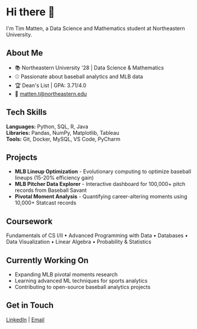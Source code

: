 # Hi there 👋

I'm Tim Matten, a Data Science and Mathematics student at Northeastern University.

## About Me

- 📚 Northeastern University '28 | Data Science & Mathematics
- ⚾ Passionate about baseball analytics and MLB data
- 🏆 Dean's List | GPA: 3.71/4.0
- 📧 matten.t@northeastern.edu

## Tech Skills

**Languages:** Python, SQL, R, Java  
**Libraries:** Pandas, NumPy, Matplotlib, Tableau  
**Tools:** Git, Docker, MySQL, VS Code, PyCharm

## Projects

- **MLB Lineup Optimization** - Evolutionary computing to optimize baseball lineups (15-20% efficiency gain)
- **MLB Pitcher Data Explorer** - Interactive dashboard for 100,000+ pitch records from Baseball Savant  
- **Pivotal Moment Analysis** - Quantifying career-altering moments using 10,000+ Statcast records

## Coursework

Fundamentals of CS I/II • Advanced Programming with Data • Databases • Data Visualization • Linear Algebra • Probability & Statistics

## Currently Working On

- Expanding MLB pivotal moments research
- Learning advanced ML techniques for sports analytics
- Contributing to open-source baseball analytics projects

## Get in Touch

[LinkedIn](https://www.linkedin.com/in/tim-matten) | [Email](mailto:matten.t@northeastern.edu)
